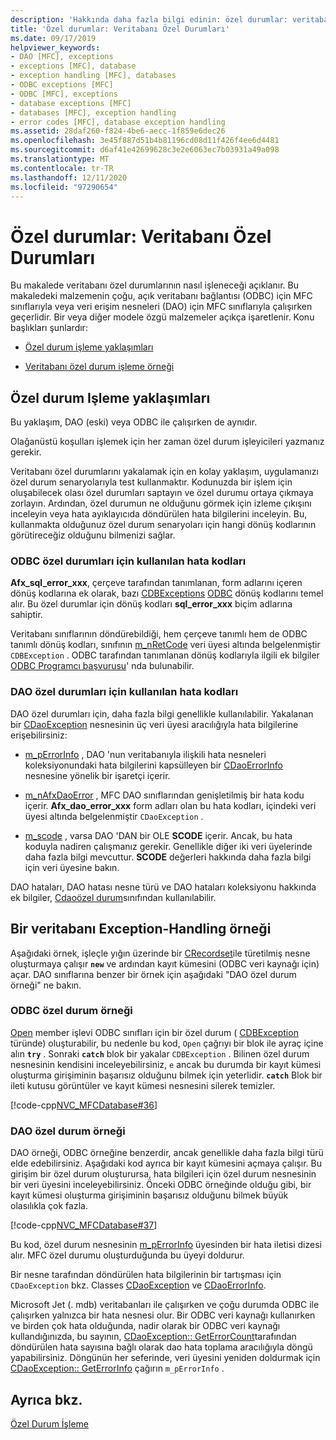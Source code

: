 ```yaml
---
description: 'Hakkında daha fazla bilgi edinin: özel durumlar: veritabanı özel durumları'
title: 'Özel durumlar: Veritabanı Özel Durumları'
ms.date: 09/17/2019
helpviewer_keywords:
- DAO [MFC], exceptions
- exceptions [MFC], database
- exception handling [MFC], databases
- ODBC exceptions [MFC]
- ODBC [MFC], exceptions
- database exceptions [MFC]
- databases [MFC], exception handling
- error codes [MFC], database exception handling
ms.assetid: 28daf260-f824-4be6-aecc-1f859e6dec26
ms.openlocfilehash: 3e45f887d51b4b81196cd08d11f426f4ee6d4481
ms.sourcegitcommit: d6af41e42699628c3e2e6063ec7b03931a49a098
ms.translationtype: MT
ms.contentlocale: tr-TR
ms.lasthandoff: 12/11/2020
ms.locfileid: "97290654"
---
```

# <a name="exceptions-database-exceptions"></a>Özel durumlar: Veritabanı Özel Durumları

Bu makalede veritabanı özel durumlarının nasıl işleneceği açıklanır. Bu makaledeki malzemenin çoğu, açık veritabanı bağlantısı (ODBC) için MFC sınıflarıyla veya veri erişim nesneleri (DAO) için MFC sınıflarıyla çalışırken geçerlidir. Bir veya diğer modele özgü malzemeler açıkça işaretlenir. Konu başlıkları şunlardır:

- [Özel durum işleme yaklaşımları](#_core_approaches_to_exception_handling)

- [Veritabanı özel durum işleme örneği](#_core_a_database_exception.2d.handling_example)

## <a name="approaches-to-exception-handling"></a><a name="_core_approaches_to_exception_handling"></a> Özel durum Işleme yaklaşımları

Bu yaklaşım, DAO (eski) veya ODBC ile çalışırken de aynıdır.

Olağanüstü koşulları işlemek için her zaman özel durum işleyicileri yazmanız gerekir.

Veritabanı özel durumlarını yakalamak için en kolay yaklaşım, uygulamanızı özel durum senaryolarıyla test kullanmaktır. Kodunuzda bir işlem için oluşabilecek olası özel durumları saptayın ve özel durumu ortaya çıkmaya zorlayın. Ardından, özel durumun ne olduğunu görmek için izleme çıkışını inceleyin veya hata ayıklayıcıda döndürülen hata bilgilerini inceleyin. Bu, kullanmakta olduğunuz özel durum senaryoları için hangi dönüş kodlarının görütireceğiz olduğunu bilmenizi sağlar.

### <a name="error-codes-used-for-odbc-exceptions"></a>ODBC özel durumları için kullanılan hata kodları

**Afx_sql_error_xxx**, çerçeve tarafından tanımlanan, form adlarını içeren dönüş kodlarına ek olarak, bazı [CDBExceptions](reference/cdbexception-class.md) [ODBC](../data/odbc/odbc-basics.md) dönüş kodlarını temel alır. Bu özel durumlar için dönüş kodları **sql_error_xxx** biçim adlarına sahiptir.

Veritabanı sınıflarının döndürebildiği, hem çerçeve tanımlı hem de ODBC tanımlı dönüş kodları, sınıfının [m_nRetCode](reference/cdbexception-class.md#m_nretcode) veri üyesi altında belgelenmiştir `CDBException` . ODBC tarafından tanımlanan dönüş kodlarıyla ilgili ek bilgiler [ODBC Programcı başvurusu](/sql/odbc/reference/odbc-programmer-s-reference)' nda bulunabilir.

### <a name="error-codes-used-for-dao-exceptions"></a>DAO özel durumları için kullanılan hata kodları

DAO özel durumları için, daha fazla bilgi genellikle kullanılabilir. Yakalanan bir [CDaoException](reference/cdaoexception-class.md) nesnesinin üç veri üyesi aracılığıyla hata bilgilerine erişebilirsiniz:

- [m_pErrorInfo](reference/cdaoexception-class.md#m_perrorinfo) , DAO 'nun veritabanıyla ilişkili hata nesneleri koleksiyonundaki hata bilgilerini kapsülleyen bir [CDaoErrorInfo](reference/cdaoerrorinfo-structure.md) nesnesine yönelik bir işaretçi içerir.

- [m_nAfxDaoError](reference/cdaoexception-class.md#m_nafxdaoerror) , MFC DAO sınıflarından genişletilmiş bir hata kodu içerir. **Afx_dao_error_xxx** form adları olan bu hata kodları, içindeki veri üyesi altında belgelenmiştir `CDaoException` .

- [m_scode](reference/cdaoexception-class.md#m_scode) , varsa DAO 'DAN bir OLE **SCODE** içerir. Ancak, bu hata koduyla nadiren çalışmanız gerekir. Genellikle diğer iki veri üyelerinde daha fazla bilgi mevcuttur. **SCODE** değerleri hakkında daha fazla bilgi için veri üyesine bakın.

DAO hataları, DAO hatası nesne türü ve DAO hataları koleksiyonu hakkında ek bilgiler, [Cdaoözel durum](reference/cdaoexception-class.md)sınıfından kullanılabilir.

## <a name="a-database-exception-handling-example"></a><a name="_core_a_database_exception.2d.handling_example"></a> Bir veritabanı Exception-Handling örneği

Aşağıdaki örnek, işleçle yığın üzerinde bir [CRecordset](reference/crecordset-class.md)ile türetilmiş nesne oluşturmaya çalışır **`new`** ve ardından kayıt kümesini (ODBC veri kaynağı için) açar. DAO sınıflarına benzer bir örnek için aşağıdaki "DAO özel durum örneği" ne bakın.

### <a name="odbc-exception-example"></a>ODBC özel durum örneği

[Open](reference/crecordset-class.md#open) member işlevi ODBC sınıfları için bir özel durum ( [CDBException](reference/cdbexception-class.md) türünde) oluşturabilir, bu nedenle bu kod, `Open` çağrıyı bir blok ile ayraç içine alın **`try`** . Sonraki **`catch`** blok bir yakalar `CDBException` . Bilinen özel durum nesnesinin kendisini inceleyebilirsiniz, `e` ancak bu durumda bir kayıt kümesi oluşturma girişiminin başarısız olduğunu bilmek için yeterlidir. **`catch`** Blok bir ileti kutusu görüntüler ve kayıt kümesi nesnesini silerek temizler.

[!code-cpp[NVC_MFCDatabase#36](codesnippet/cpp/exceptions-database-exceptions_1.cpp)]

### <a name="dao-exception-example"></a>DAO özel durum örneği

DAO örneği, ODBC örneğine benzerdir, ancak genellikle daha fazla bilgi türü elde edebilirsiniz. Aşağıdaki kod ayrıca bir kayıt kümesini açmaya çalışır. Bu girişim bir özel durum oluşturursa, hata bilgileri için özel durum nesnesinin bir veri üyesini inceleyebilirsiniz. Önceki ODBC örneğinde olduğu gibi, bir kayıt kümesi oluşturma girişiminin başarısız olduğunu bilmek büyük olasılıkla çok fazla.

[!code-cpp[NVC_MFCDatabase#37](codesnippet/cpp/exceptions-database-exceptions_2.cpp)]

Bu kod, özel durum nesnesinin [m_pErrorInfo](reference/cdaoexception-class.md#m_perrorinfo) üyesinden bir hata iletisi dizesi alır. MFC özel durumu oluşturduğunda bu üyeyi doldurur.

Bir nesne tarafından döndürülen hata bilgilerinin bir tartışması için `CDaoException` bkz. Classes [CDaoException](reference/cdaoexception-class.md) ve [CDaoErrorInfo](reference/cdaoerrorinfo-structure.md).

Microsoft Jet (. mdb) veritabanları ile çalışırken ve çoğu durumda ODBC ile çalışırken yalnızca bir hata nesnesi olur. Bir ODBC veri kaynağı kullanırken ve birden çok hata olduğunda, nadir olarak bir ODBC veri kaynağı kullandığınızda, bu sayının, [CDaoException:: GetErrorCount](reference/cdaoexception-class.md#geterrorcount)tarafından döndürülen hata sayısına bağlı olarak dao hata toplama aracılığıyla döngü yapabilirsiniz. Döngünün her seferinde, veri üyesini yeniden doldurmak için [CDaoException:: GetErrorInfo](reference/cdaoexception-class.md#geterrorinfo) çağırın `m_pErrorInfo` .

## <a name="see-also"></a>Ayrıca bkz.

[Özel Durum İşleme](exception-handling-in-mfc.md)
